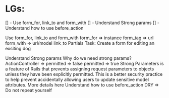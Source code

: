 # LGs:
[] - Use form_for, link_to and form_with
[] - Understand Strong params
[] - Understand how to use before_action




Use form_for, link_to and form_with
form_for => instance
form_tag => url
form_with => url/model
link_to
Partials
Task: Create a form for editing an exsiting dog

Understand Strong params
Why do we need strong params?
ActionController => permitted => false
permitted => true
Strong Parameters is a feature of Rails that prevents assigning request parameters to objects unless they have been explicitly permitted.
This is a better security practice to help prevent accidentally allowing users to update sensitive model attributes.
More details here
Understand how to use before_action
DRY => Do not repeat yourself
